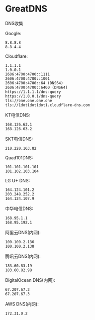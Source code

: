 # GreatDNS
DNS收集

Google:
```
8.8.8.8
8.8.4.4
```
Cloudflare:
```
1.1.1.1
1.0.0.1
2606:4700:4700::1111
2606:4700:4700::1001
2606:4700:4700::64 (DNS64)
2606:4700:4700::6400 (DNS64)
https://1.1.1.1/dns-query
https://1.0.0.1/dns-query
tls://one.one.one.one
tls://1dot1dot1dot1.cloudflare-dns.com
```
KT电信DNS:
```
168.126.63.1
168.126.63.2
```
SKT电信DNS:
```
210.220.163.82
```
Quad101DNS:
```
101.101.101.101
101.102.103.104
```
LG U+ DNS:
```
164.124.101.2
203.248.252.2
164.124.107.9
```
中华电信DNS:
```
168.95.1.1
168.95.192.1
```
阿里云DNS(内网):
```
100.100.2.136
100.100.2.138
```
腾讯云DNS(内网):
```
183.60.83.19
183.60.82.98
```
DigitalOcean DNS(内网):
```
67.207.67.2
67.207.67.3
```
AWS DNS(内网):
```
172.31.0.2
```
